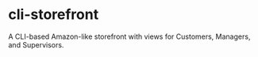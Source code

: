 # cli-storefront
A CLI-based Amazon-like storefront with views for Customers, Managers, and Supervisors. 
